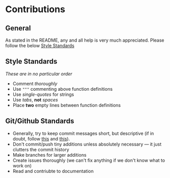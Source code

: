 # Contributions #


## General ##

As stated in the README, any and all help
is very much appreciated. Please follow the
below [Style Standards](#Style-Standards)

## Style Standards ##

*These are in no particular order*

- Comment *thoroughly*
- Use `"""` commenting above function definitions
- Use *single-quotes* for strings 
- Use *tabs*, **not** *spaces*
- Place **two** empty lines between function definitions 

## Git/Github Standards ##

- Generally, try to keep commit messages short, but
descriptive (if in doubt, follow [this](https://tbaggery.com/2008/04/19/a-note-about-git-commit-messages.html)
and [this](https://chris.beams.io/posts/git-commit/)). 
- Don't commit/push tiny additions unless absolutely
necessary –– it just clutters the commit history 
- Make branches for larger additions
- Create issues thoroughly (we can't fix
anything if we don't know what to work on)
- Read and contriubte to documentation

